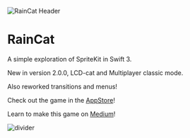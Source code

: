 ![RainCat Header](documentation/header-lcd.png)

# RainCat

A simple exploration of SpriteKit in Swift 3.

New in version 2.0.0, LCD-cat and Multiplayer classic mode.

Also reworked transitions and menus!

Check out the game in the [AppStore](https://itunes.apple.com/us/app/raincat/id1152624676?ls=1&mt=8)!

Learn to make this game on [Medium](https://medium.com/hello-thirteen23/raincat-lesson-1-79a750ef319f#.2p76gl7ne)!

![divider](documentation/divider.png)
